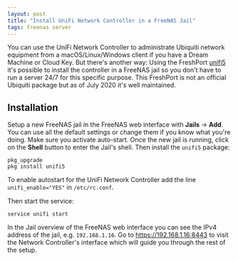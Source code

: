 ```yaml
---
layout: post
title: "Install UniFi Network Controller in a FreeNAS Jail"
tags: freenas server
---
```


You can use the UniFi Network Controller to administrate Ubiquiti network equipment from a macOS/Linux/Windows client
if you have a Dream Machine or Cloud Key. But there's another way: Using the FreshPort
[unifi5](https://www.freshports.org/net-mgmt/unifi5) it's possible to install the controller in a FreeNAS jail so you
don't have to run a server 24/7 for this specific purpose. This FreshPort is not an official Ubiquiti package but as of
July 2020 it's well maintained.

## Installation

Setup a new FreeNAS jail in the FreeNAS web interface with **Jails** → **Add**. You can use all the default settings or
change them if you know what you're doing. Make sure you activate auto-start. Once the new jail is running, click on the
**Shell** button to enter the Jail's shell. Then install the `unifi5` package:

```shell
pkg_upgrade
pkg install unifi5
```

To enable autostart for the UniFi Network Controller add the line `unifi_enable="YES"` in `/etc/rc.conf`.

Then start the service:

```shell
service unifi start
```

In the Jail overview of the FreeNAS web interface you can see the IPv4 address of the jail, e.g. `192.168.1.16`. Go to
<https://192.168.1.16:8443> to visit the Network Controller's interface which will guide you through the rest of the
setup.
